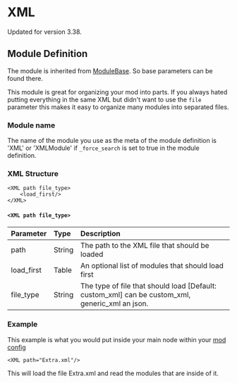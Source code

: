 # XML

Updated for version 3.38.

## Module Definition

The module is inherited from [ModuleBase](https://luffyyy.gitbook.io/beardlib/modules/modulebase). So base parameters can be found there.

This module is great for organizing your mod into parts. If you always hated putting everything in the same XML but didn't want to use the `file` parameter this makes it easy to organize many modules into separated files.

### Module name

The name of the module you use as the meta of the module definition is 'XML' or 'XMLModule' if `_force_search` is set to true in the module definition.

### XML Structure

```markup
<XML path file_type>
    <load_first/>
</XML>
```

#### `<XML path file_type>`

| Parameter | Type | Description |
| :--- | :--- | :--- |
| path | String | The path to the XML file that should be loaded |
| load\_first | Table | An optional list of modules that should load first |
| file\_type | String | The type of file that should load \[Default: custom\_xml\] can be custom\_xml, generic\_xml an json. |

### Example

This example is what you would put inside your main node within your [mod config](https://github.com/GreatBigBushyBeard/PAYDAY-2-BeardLib/wiki/Module-Config)

```markup
<XML path="Extra.xml"/>
```

This will load the file Extra.xml and read the modules that are inside of it.

